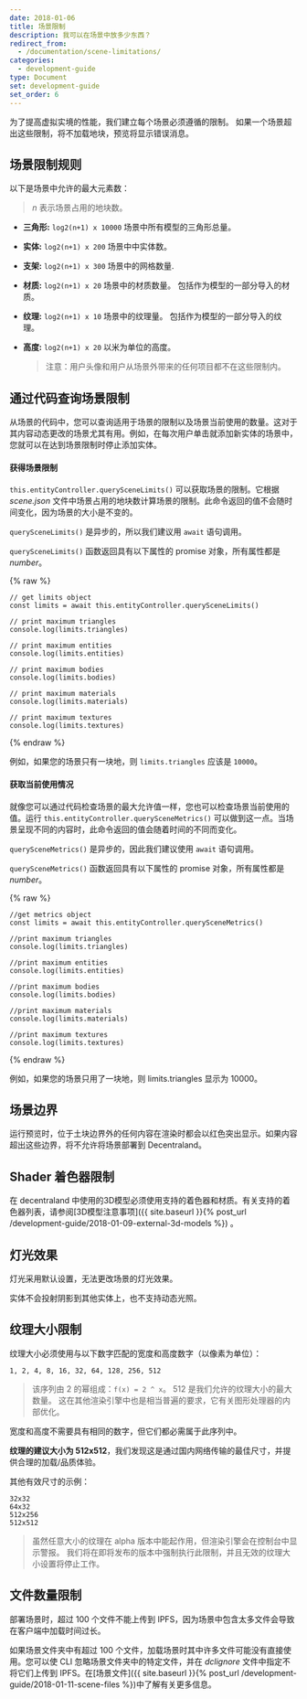 ```yaml
---
date: 2018-01-06
title: 场景限制
description: 我可以在场景中放多少东西？
redirect_from:
  - /documentation/scene-limitations/
categories:
  - development-guide
type: Document
set: development-guide
set_order: 6
---
```


为了提高虚拟实境的性能，我们建立每个场景必须遵循的限制。 如果一个场景超出这些限制，将不加载地块，预览将显示错误消息。

## 场景限制规则

以下是场景中允许的最大元素数：

> *n* 表示场景占用的地块数。

- **三角形:** `log2(n+1) x 10000` 场景中所有模型的三角形总量。
- **实体:** `log2(n+1) x 200` 场景中中实体数。
- **支架:** `log2(n+1) x 300` 场景中的网格数量.
- **材质:** `log2(n+1) x 20` 场景中的材质数量。 包括作为模型的一部分导入的材质。
- **纹理:** `log2(n+1) x 10` 场景中的纹理量。 包括作为模型的一部分导入的纹理。
- **高度:** `log2(n+1) x 20` 以米为单位的高度。

  > 注意：用户头像和用户从场景外带来的任何项目都不在这些限制内。

## 通过代码查询场景限制

从场景的代码中，您可以查询适用于场景的限制以及场景当前使用的数量。这对于其内容动态更改的场景尤其有用。例如，在每次用户单击就添加新实体的场景中，您就可以在达到场景限制时停止添加实体。

 #### 获得场景限制

`this.entityController.querySceneLimits()` 可以获取场景的限制。它根据 _scene.json_ 文件中场景占用的地块数计算场景的限制。此命令返回的值不会随时间变化，因为场景的大小是不变的。

`querySceneLimits()` 是异步的，所以我们建议用 `await` 语句调用。

`querySceneLimits()` 函数返回具有以下属性的 promise 对象，所有属性都是 _number_。

{% raw %}

 ```tsx
 // get limits object
 const limits = await this.entityController.querySceneLimits()

 // print maximum triangles
 console.log(limits.triangles)

 // print maximum entities
 console.log(limits.entities)

 // print maximum bodies
 console.log(limits.bodies)

 // print maximum materials
 console.log(limits.materials)

 // print maximum textures
 console.log(limits.textures)
 ```

{% endraw %}

例如，如果您的场景只有一块地，则 `limits.triangles` 应该是 `10000`。

#### 获取当前使用情况

就像您可以通过代码检查场景的最大允许值一样，您也可以检查场景当前使用的值。运行 `this.entityController.querySceneMetrics()` 可以做到这一点。当场景呈现不同的内容时，此命令返回的值会随着时间的不同而变化。

`querySceneMetrics()` 是异步的，因此我们建议使用 `await` 语句调用。

`querySceneMetrics()` 函数返回具有以下属性的 promise 对象，所有属性都是 _number_。

 {% raw %}

 ```tsx
 //get metrics object
 const limits = await this.entityController.querySceneMetrics()

 //print maximum triangles
 console.log(limits.triangles)

 //print maximum entities
 console.log(limits.entities)

 //print maximum bodies
 console.log(limits.bodies)

 //print maximum materials
 console.log(limits.materials)

 //print maximum textures
 console.log(limits.textures)
 ```

 {% endraw %}

例如，如果您的场景只用了一块地，则 limits.triangles 显示为 10000。

## 场景边界

运行预览时，位于土块边界外的任何内容在渲染时都会以红色突出显示。如果内容超出这些边界，将不允许将场景部署到 Decentraland。

## Shader 着色器限制

在 decentraland 中使用的3D模型必须使用支持的着色器和材质。有关支持的着色器列表，请参阅[3D模型注意事项]({{ site.baseurl }}{% post_url /development-guide/2018-01-09-external-3d-models %}) 。

## 灯光效果

灯光采用默认设置，无法更改场景的灯光效果。

实体不会投射阴影到其他实体上，也不支持动态光照。

## 纹理大小限制

纹理大小必须使用与以下数字匹配的宽度和高度数字（以像素为单位）：

```
1, 2, 4, 8, 16, 32, 64, 128, 256, 512
```

> 该序列由 2 的幂组成：`f(x) = 2 ^ x`。 512 是我们允许的纹理大小的最大数量。 这在其他渲染引擎中也是相当普遍的要求，它有关图形处理器的内部优化。

宽度和高度不需要具有相同的数字，但它们都必需属于此序列中。

**纹理的建议大小为 512x512**，我们发现这是通过国内网络传输的最佳尺寸，并提供合理的加载/品质体验。

其他有效尺寸的示例：
```
32x32
64x32
512x256
512x512
```

> 虽然任意大小的纹理在 alpha 版本中能起作用，但渲染引擎会在控制台中显示警报。 我们将在即将发布的版本中强制执行此限制，并且无效的纹理大小设置将停止工作。

## 文件数量限制

部署场景时，超过 100 个文件不能上传到 IPFS，因为场景中包含太多文件会导致在客户端中加载时间过长。

如果场景文件夹中有超过 100 个文件，加载场景时其中许多文件可能没有直接使用。您可以使 CLI 忽略场景文件夹中的特定文件，并在 _dclignore_ 文件中指定不将它们上传到 IPFS。在[场景文件]({{ site.baseurl }}{% post_url /development-guide/2018-01-11-scene-files %})中了解有关更多信息。
